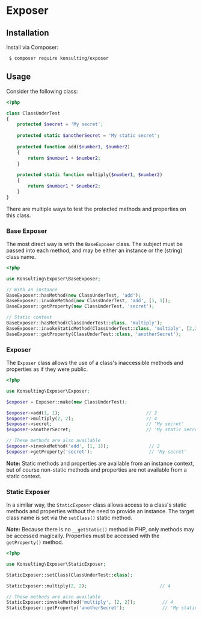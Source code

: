 # Exposer

## Installation
Install via Composer:
```
 $ composer require konsulting/exposer
```

## Usage
Consider the following class:
```php
<?php

class ClassUnderTest
{
    protected $secret = 'My secret';
    
    protected static $anotherSecret = 'My static secret';
    
    protected function add($number1, $number2)
    {
        return $number1 + $number2;
    }
    
    protected static function multiply($number1, $number2)
    {
        return $number1 * $number2;
    }
}
```

There are multiple ways to test the protected methods and properties on this class.

### Base Exposer
The most direct way is with the `BaseExposer` class. 
The subject must be passed into each method, and may be either an instance or the (string) class name.

```php
<?php

use Konsulting\Exposer\BaseExposer;

// With an instance
BaseExposer::hasMethod(new ClassUnderTest, 'add');                          // true
BaseExposer::invokeMethod(new ClassUnderTest, 'add', [1, 1]);               // 2
BaseExposer::getProperty(new ClassUnderTest, 'secret');                     // 'My secret'

// Static context
BaseExposer::hasMethod(ClassUnderTest::class, 'multiply');                  // true
BaseExposer::invokeStaticMethod(ClassUnderTest::class, 'multiply', [2,2]);  // 4
BaseExposer::getProperty(ClassUnderTest::class, 'anotherSecret');           // 'My static secret'
```

### Exposer
The `Exposer` class allows the use of a class's inaccessible methods and properties as if they were public.

```php
<?php

use Konsulting\Exposer\Exposer;

$exposer = Exposer::make(new ClassUnderTest);

$exposer->add(1, 1);                                // 2
$exposer->multiply(2, 2);                           // 4
$exposer->secret;                                   // 'My secret'
$exposer->anotherSecret;                            // 'My static secret'

// These methods are also available
$exposer->invokeMethod('add', [1, 1]);               // 2
$exposer->getProperty('secret');                     // 'My secret'
```

**Note:** Static methods and properties are available from an instance context, but of course non-static methods and properties are not available from a static context.

### Static Exposer
In a similar way, the `StaticExposer` class allows access to a class's static methods and properties without the need to provide an instance.
The target class name is set via the `setClass()` static method.

***Note:*** Because there is no `__getStatic()` method in PHP, only methods may be accessed magically.
Properties must be accessed with the `getProperty()` method.
```php
<?php

use Konsulting\Exposer\StaticExposer;

StaticExposer::setClass(ClassUnderTest::class);

StaticExposer::multiply(2, 2);                           // 4

// These methods are also available
StaticExposer::invokeMethod('multiply', [2, 2]);          // 4
StaticExposer::getProperty('anotherSecret');              // 'My static secret'
```
